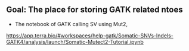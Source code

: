 ## Goal: The place for storing GATK related ntoes

- The notebook of GATK calling SV using Mut2, 

https://app.terra.bio/#workspaces/help-gatk/Somatic-SNVs-Indels-GATK4/analysis/launch/Somatic-Mutect2-Tutorial.ipynb
